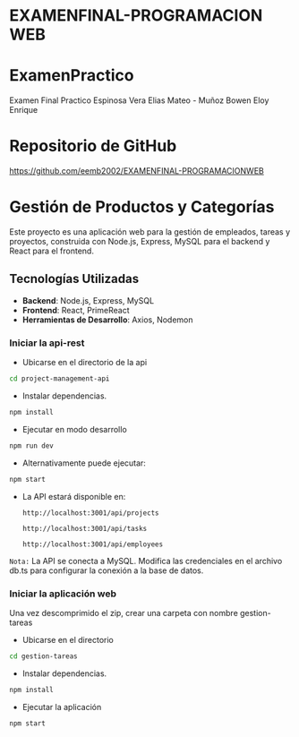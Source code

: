 # EXAMENFINAL-PROGRAMACION WEB

# ExamenPractico
Examen Final Practico Espinosa Vera Elias Mateo - Muñoz Bowen Eloy Enrique

# Repositorio de GitHub
https://github.com/eemb2002/EXAMENFINAL-PROGRAMACIONWEB

# Gestión de Productos y Categorías

Este proyecto es una aplicación web para la gestión de empleados, tareas y proyectos, construida con Node.js, Express, MySQL para el backend y React para el frontend. 

## Tecnologías Utilizadas

- **Backend**: Node.js, Express, MySQL
- **Frontend**: React, PrimeReact
- **Herramientas de Desarrollo**: Axios, Nodemon

  
### Iniciar la api-rest

-  Ubicarse en el directorio de la api
```bash
cd project-management-api
```
- Instalar dependencias.
```bash
npm install
```

- Ejecutar en modo desarrollo
```bash
npm run dev
```
- Alternativamente puede ejecutar:
```bash
npm start
```

* La API estará disponible en:
  
  `http://localhost:3001/api/projects`

  `http://localhost:3001/api/tasks`
  
  `http://localhost:3001/api/employees`


`Nota:` La API se conecta a MySQL. Modifica las credenciales en el archivo db.ts para configurar la conexión a la base de datos.

### Iniciar la aplicación web
Una vez descomprimido el zip, crear una carpeta con nombre gestion-tareas

- Ubicarse en el directorio
```bash
cd gestion-tareas
```
- Instalar dependencias.
```bash
npm install
```
- Ejecutar la aplicación
```bash
npm start
```
